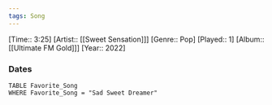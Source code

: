 ```yaml
---
tags: Song  
---
```

[Time:: 3:25]
[Artist:: [[Sweet Sensation]]]
[Genre:: Pop]
[Played:: 1]
[Album:: [[Ultimate FM Gold]]]
[Year:: 2022]
### Dates
````dataview
TABLE Favorite_Song
WHERE Favorite_Song = "Sad Sweet Dreamer"
````